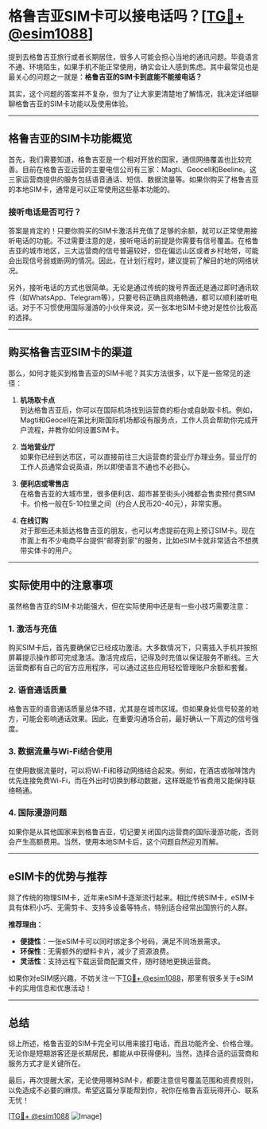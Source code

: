 # 格鲁吉亚SIM卡可以接电话吗？[[TG💪+ @esim1088](https://t.me/s/esim1088)]

提到去格鲁吉亚旅行或者长期居住，很多人可能会担心当地的通讯问题。毕竟语言不通、环境陌生，如果手机不能正常使用，确实会让人感到焦虑。其中最常见也是最关心的问题之一就是：**格鲁吉亚的SIM卡到底能不能接电话？**

其实，这个问题的答案并不复杂，但为了让大家更清楚地了解情况，我决定详细聊聊格鲁吉亚的SIM卡功能以及使用体验。

---

## 格鲁吉亚的SIM卡功能概览

首先，我们需要知道，格鲁吉亚是一个相对开放的国家，通信网络覆盖也比较完善。目前在格鲁吉亚运营的主要电信公司有三家：Magti、Geocell和Beeline。这三家运营商提供的服务包括语音通话、短信、数据流量等。如果你购买了格鲁吉亚的本地SIM卡，通常是可以正常使用这些基本功能的。

### 接听电话是否可行？

答案是肯定的！只要你购买的SIM卡激活并充值了足够的余额，就可以正常使用接听电话的功能。不过需要注意的是，接听电话的前提是你需要有信号覆盖。在格鲁吉亚的城市地区，三大运营商的信号普遍较好，但在偏远山区或者乡村地带，可能会出现信号弱或断网的情况。因此，在计划行程时，建议提前了解目的地的网络状况。

另外，接听电话的方式也很简单。无论是通过传统的拨号界面还是通过即时通讯软件（如WhatsApp、Telegram等），只要号码正确且网络畅通，都可以顺利接听电话。对于不习惯使用国际漫游的小伙伴来说，买一张本地SIM卡绝对是性价比极高的选择。

---

## 购买格鲁吉亚SIM卡的渠道

那么，如何才能买到格鲁吉亚的SIM卡呢？其实方法很多，以下是一些常见的途径：

1. **机场取卡点**  
   到达格鲁吉亚后，你可以在国际机场找到运营商的柜台或自助取卡机。例如，Magti和Geocell在第比利斯国际机场都设有服务点，工作人员会帮助你完成开户流程，并教你如何设置SIM卡。

2. **当地营业厅**  
   如果你已经到达市区，可以直接前往三大运营商的营业厅办理业务。营业厅的工作人员通常会说英语，所以即使语言不通也不必担心。

3. **便利店或零售店**  
   在格鲁吉亚的大城市里，很多便利店、超市甚至街头小摊都会售卖预付费SIM卡。价格一般在5-10拉里之间（约合人民币20-40元），非常实惠。

4. **在线订购**  
   对于那些还未抵达格鲁吉亚的朋友，也可以考虑提前在网上预订SIM卡。现在市面上有不少电商平台提供“邮寄到家”的服务，比如eSIM卡就非常适合不想携带实体卡的用户。

---

## 实际使用中的注意事项

虽然格鲁吉亚的SIM卡功能强大，但在实际使用中还是有一些小技巧需要注意：

### 1. **激活与充值**
   购买SIM卡后，首先要确保它已经成功激活。大多数情况下，只需插入手机并按照屏幕提示操作即可完成激活。激活完成后，记得及时充值以保证服务不断线。三大运营商都有自己的官方应用程序，可以通过这些应用轻松管理账户余额和套餐。

### 2. **语音通话质量**
   格鲁吉亚的语音通话质量总体不错，尤其是在城市区域。但如果身处信号较差的地方，可能会影响通话效果。因此，在重要沟通场合前，最好确认一下周边的信号强度。

### 3. **数据流量与Wi-Fi结合使用**
   在使用数据流量时，可以将Wi-Fi和移动网络结合起来。例如，在酒店或咖啡馆内优先连接免费Wi-Fi，而在外出时切换到移动数据，这样既能节省费用又能保持联络畅通。

### 4. **国际漫游问题**
   如果你是从其他国家来到格鲁吉亚，切记要关闭国内运营商的国际漫游功能，否则会产生高额费用。当然，使用本地SIM卡后，这个问题自然迎刃而解。

---

## eSIM卡的优势与推荐

除了传统的物理SIM卡，近年来eSIM卡逐渐流行起来。相比传统SIM卡，eSIM卡具有体积小巧、无需剪卡、支持多设备等特点，特别适合经常出国旅行的人群。

**推荐理由：**
- **便捷性**：一张eSIM卡可以同时绑定多个号码，满足不同场景需求。
- **环保性**：无需额外的塑料卡片，减少了资源浪费。
- **灵活性**：支持远程下载运营商配置文件，随时随地更换运营商。

如果你对eSIM感兴趣，不妨关注一下[TG💪+ @esim1088](https://t.me/s/esim1088)，那里有很多关于eSIM卡的实用信息和优惠活动！

---

## 总结

综上所述，格鲁吉亚的SIM卡完全可以用来接打电话，而且功能齐全、价格合理。无论你是短期游客还是长期居民，都能从中获得便利。当然，选择合适的运营商和服务方式才是关键所在。

最后，再次提醒大家，无论使用哪种SIM卡，都要注意信号覆盖范围和资费规则，以免造成不必要的麻烦。希望这篇分享能帮到你，祝你在格鲁吉亚玩得开心、联系无忧！

[[TG💪+ @esim1088](https://t.me/s/esim1088) ![Image](https://i.postimg.cc/4NQfJmqS/Snipaste-2025-05-13-00-14-12.png)]